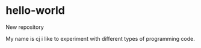 # hello-world
New repository

My name is cj  i like to experiment with different types of programming code.
